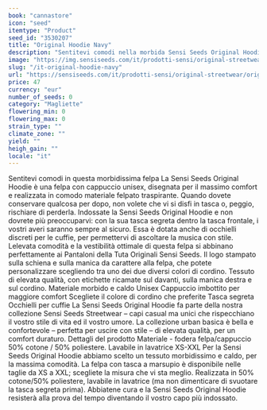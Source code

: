 ```yaml
---
book: "cannastore"
icon: "seed"
itemtype: "Product"
seed_id: "3530207"
title: "Original Hoodie Navy"
description: "Sentitevi comodi nella morbida Sensi Seeds Original Hoodie: una felpa con cappuccio unisex di alta qualità, disegnata per muoversi con voi. Acquistatela ora"
image: "https://img.sensiseeds.com/it/prodotti-sensi/original-streetwear/original-hoodie-navy-image.png"
slug: "/it-original-hoodie-navy"
url: "https://sensiseeds.com/it/prodotti-sensi/original-streetwear/original-hoodie-navy?a_aid=cannastore"
price: 47
currency: "eur"
number_of_seeds: 0
category: "Magliette"
flowering_min: 0
flowering_max: 0
strain_type: ""
climate_zone: ""
yield: ""
heigh_gain: ""
locale: "it"
---
```

Sentitevi comodi in questa morbidissima felpa La Sensi Seeds Original Hoodie è una felpa con cappuccio unisex, disegnata per il massimo comfort e realizzata in comodo materiale felpato traspirante. Quando dovete conservare qualcosa per dopo, non volete che vi si disfi in tasca o, peggio, rischiare di perderla. Indossate la Sensi Seeds Original Hoodie e non dovrete più preoccuparvi: con la sua tasca segreta dentro la tasca frontale, i vostri averi saranno sempre al sicuro. Essa è dotata anche di occhielli discreti per le cuffie, per permettervi di ascoltare la musica con stile. Lelevata comodità e la vestibilità ottimale di questa felpa si abbinano perfettamente ai Pantaloni della Tuta Originali Sensi Seeds. Il logo stampato sulla schiena e sulla manica da carattere alla felpa, che potete personalizzare scegliendo tra uno dei due diversi colori di cordino. Tessuto di elevata qualità, con etichette ricamate sul davanti, sulla manica destra e sul cordino. Materiale morbido e caldo Unisex Cappuccio imbottito per maggiore comfort Scegliete il colore di cordino che preferite Tasca segreta Occhielli per cuffie La Sensi Seeds Original Hoodie fa parte della nostra collezione Sensi Seeds Streetwear – capi casual ma unici che rispecchiano il vostro stile di vita ed il vostro umore. La collezione urban basica è bella e confortevole – perfetta per uscire con stile – di elevata qualità, per un comfort duraturo. Dettagli del prodotto Materiale - fodera felpa/cappuccio 50% cotone / 50% poliestere. Lavabile in lavatrice XS-XXL Per la Sensi Seeds Original Hoodie abbiamo scelto un tessuto morbidissimo e caldo, per la massima comodità. La felpa con tasca a marsupio è disponibile nelle taglie da XS a XXL; scegliete la misura che vi sta meglio. Realizzata in 50% cotone/50% poliestere, lavabile in lavatrice (ma non dimenticare di svuotare la tasca segreta prima). Abbiatene cura e la Sensi Seeds Original Hoodie resisterà alla prova del tempo diventando il vostro capo più indossato.
